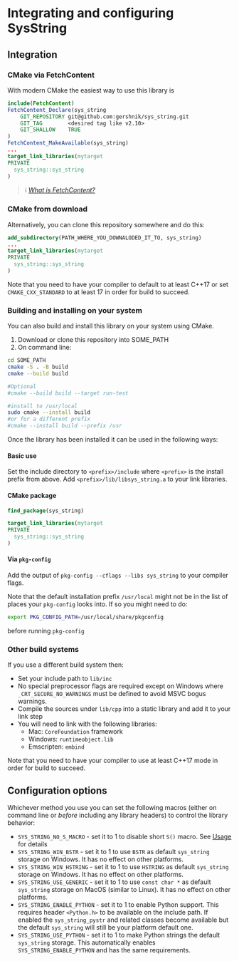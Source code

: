 # Integrating and configuring SysString

## Integration

### CMake via FetchContent

With modern CMake the easiest way to use this library is

```cmake
include(FetchContent)
FetchContent_Declare(sys_string
    GIT_REPOSITORY git@github.com:gershnik/sys_string.git
    GIT_TAG        <desired tag like v2.10>
    GIT_SHALLOW    TRUE
)
FetchContent_MakeAvailable(sys_string)
...
target_link_libraries(mytarget
PRIVATE
  sys_string::sys_string
)
```
> ℹ&#xFE0F; _[What is FetchContent?](https://cmake.org/cmake/help/latest/module/FetchContent.html)_

### CMake from download

Alternatively, you can clone this repository somewhere and do this:

```cmake
add_subdirectory(PATH_WHERE_YOU_DOWNALODED_IT_TO, sys_string)
...
target_link_libraries(mytarget
PRIVATE
  sys_string::sys_string
)
```

Note that you need to have your compiler to default to at least C++17 or set `CMAKE_CXX_STANDARD` to at least 17 in order for build to succeed.

### Building and installing on your system

You can also build and install this library on your system using CMake.

1. Download or clone this repository into SOME_PATH
2. On command line:
```bash
cd SOME_PATH
cmake -S . -B build 
cmake --build build

#Optional
#cmake --build build --target run-test

#install to /usr/local
sudo cmake --install build
#or for a different prefix
#cmake --install build --prefix /usr
```

Once the library has been installed it can be used in the following ways:

#### Basic use 

Set the include directory to `<prefix>/include` where `<prefix>` is the install prefix from above.
Add `<prefix>/lib/libsys_string.a` to your link libraries.

#### CMake package

```cmake
find_package(sys_string)

target_link_libraries(mytarget
PRIVATE
  sys_string::sys_string
)
```

#### Via `pkg-config`

Add the output of `pkg-config --cflags --libs sys_string` to your compiler flags.

Note that the default installation prefix `/usr/local` might not be in the list of places your
`pkg-config` looks into. If so you might need to do:
```bash
export PKG_CONFIG_PATH=/usr/local/share/pkgconfig
```
before running `pkg-config`


### Other build systems

If you use a different build system then:

* Set your include path to `lib/inc` 
* No special preprocessor flags are required except on Windows where `_CRT_SECURE_NO_WARNINGS` must be defined to avoid MSVC bogus warnings.
* Compile the sources under `lib/cpp` into a static library and add it to your link step
* You will need to link with the following libraries:
  * Mac: `CoreFoundation` framework
  * Windows: `runtimeobject.lib`
  * Emscripten: `embind`

Note that you need to have your compiler to use at least C++17 mode in order for build to succeed.

## Configuration options

Whichever method you use you can set the following macros (either on command line or _before_ including any library headers) to control the library behavior:

* `SYS_STRING_NO_S_MACRO` - set it to 1 to disable short `S()` macro. See [Usage](doc/Usage.md#basics) for details
* `SYS_STRING_WIN_BSTR` - set it to 1 to use `BSTR` as default `sys_string` storage on Windows. It has no effect on other platforms.
* `SYS_STRING_WIN_HSTRING` - set it to 1 to use `HSTRING` as default `sys_string` storage on Windows. It has no effect on other platforms.
* `SYS_STRING_USE_GENERIC` - set it to 1 to use `const char *` as default `sys_string` storage on MacOS (similar to Linux). It has no effect on other platforms.
* `SYS_STRING_ENABLE_PYTHON` - set it to 1 to enable Python support. This requires header `<Python.h>` to be available on the include path. If enabled the `sys_string_pystr` and related classes become available but the default `sys_string` will still be your platform default one.
* `SYS_STRING_USE_PYTHON` - set it to 1 to make Python strings the default `sys_string` storage. This automatically enables `SYS_STRING_ENABLE_PYTHON` and has the same requirements.
